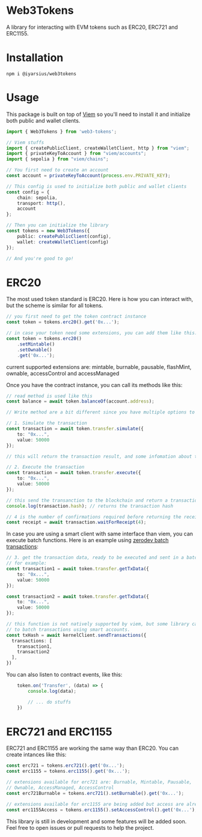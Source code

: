# Web3Tokens

A library for interacting with EVM tokens such as ERC20, ERC721 and ERC1155.

# Installation

```npm i @iyarsius/web3tokens```

# Usage

This package is built on top of [Viem](https://viem.sh/) so you'll need to install it and initialize both public and wallet clients.

```ts
import { Web3Tokens } from 'web3-tokens';

// Viem stuffs
import { createPublicClient, createWalletClient, http } from "viem";
import { privateKeyToAccount } from "viem/accounts";
import { sepolia } from "viem/chains";

// You first need to create an account
const account = privateKeyToAccount(process.env.PRIVATE_KEY);

// This config is used to initialize both public and wallet clients
const config = {
    chain: sepolia,
    transport: http(),
    account
};

// Then you can initialize the library
const tokens = new Web3Tokens({
    public: createPublicClient(config),
    wallet: createWalletClient(config)
});

// And you're good to go!
```

# ERC20

The most used token standard is ERC20. Here is how you can interact with, but the scheme is similar for all tokens.

```ts
// you first need to get the token contract instance
const token = tokens.erc20().get('0x...');

// in case your token need some extensions, you can add them like this:
const token = tokens.erc20()
    .setMintable()
    .setOwnable()
    .get('0x...');
```

current supported extensions are: mintable, burnable, pausable, flashMint, ownable, accessControl and accessManaged

Once you have the contract instance, you can call its methods like this:

```ts
// read method is used like this
const balance = await token.balanceOf(account.address);

// Write method are a bit different since you have multiple options to execute them:

// 1. Simulate the transaction
const transaction = await token.transfer.simulate({
    to: "0x...",
    value: 50000
});

// this will return the transaction result, and some infomation about the request.

// 2. Execute the transaction
const transaction = await token.transfer.execute({
    to: "0x...",
    value: 50000
});

// this send the transanction to the blockchain and return a transaction instance that you can use like this:
console.log(transaction.hash); // returns the transaction hash

// 4 is the number of confirmations required before returning the receipt, by default it's 1
const receipt = await transaction.waitForReceipt(4);
```

In case you are using a smart client with same interface than viem, you can execute batch functions. Here is an example using [zerodev batch transactions](https://docs.zerodev.app/smart-wallet/batching-transactions#sendtransactions):

```ts
// 3. get the transaction data, ready to be executed and sent in a batch transaction,
// for example:
const transaction1 = await token.transfer.getTxData({
    to: "0x...",
    value: 50000
});

const transaction2 = await token.transfer.getTxData({
    to: "0x...",
    value: 50000
});

// this function is not natively supported by viem, but some library can add ways
// to batch transactions using smart accounts.
const txHash = await kernelClient.sendTransactions({
  transactions: [
    transaction1,
    transaction2
  ],
})
```
You can also listen to contract events, like this:

```ts
    token.on('Transfer', (data) => {
        console.log(data);

        // ... do stuffs
    })
```

# ERC721 and ERC1155

ERC721 and ERC1155 are working the same way than ERC20. You can create intances like this:

```ts
const erc721 = tokens.erc721().get('0x...');
const erc1155 = tokens.erc1155().get('0x...');

// extensions available for erc721 are: Burnable, Mintable, Pausable,
// Ownable, AccessManaged, AccessControl
const erc721Burnable = tokens.erc721().setBurnable().get('0x...');

// extensions available for erc1155 are being added but access are already supported:
const erc1155Access = tokens.erc1155().setAccessControl().get('0x...');
```

This library is still in development and some features will be added soon. Feel free to open issues or pull requests to help the project.
